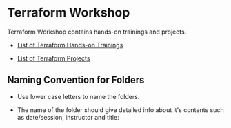 # Terraform Workshop

Terraform Workshop contains hands-on trainings and projects.

- [List of Terraform Hands-on Trainings](./Hands-on/README.md)

- [List of Terraform Projects](./projects/README.md)


## Naming Convention for Folders 

- Use lower case letters to name the folders.

- The name of the folder should give detailed info about it's contents such as date/session, instructor and title:
